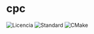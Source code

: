 # cpc

![Licencia](https://img.shields.io/badge/Licencia-GPLv3-blue.svg)
![Standard](https://img.shields.io/badge/C%2B%2B-17-blue.svg)
![CMake](https://img.shields.io/badge/CMake-3.16%2B-orange.svg)


